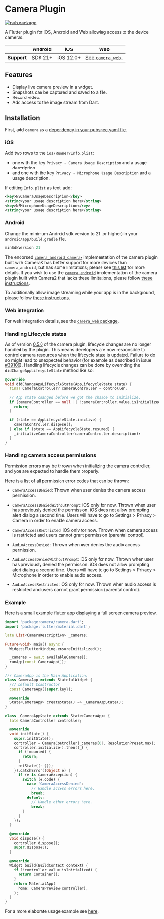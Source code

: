 # Camera Plugin

<?code-excerpt path-base="example/lib"?>

[![pub package](https://img.shields.io/pub/v/camera.svg)](https://pub.dev/packages/camera)

A Flutter plugin for iOS, Android and Web allowing access to the device cameras.

|                | Android | iOS       | Web                    |
|----------------|---------|-----------|------------------------|
| **Support**    | SDK 21+ | iOS 12.0+ | [See `camera_web `][1] |

## Features

* Display live camera preview in a widget.
* Snapshots can be captured and saved to a file.
* Record video.
* Add access to the image stream from Dart.

## Installation

First, add `camera` as a [dependency in your pubspec.yaml file](https://flutter.dev/using-packages/).

### iOS

Add two rows to the `ios/Runner/Info.plist`:

* one with the key `Privacy - Camera Usage Description` and a usage description.
* and one with the key `Privacy - Microphone Usage Description` and a usage description.

If editing `Info.plist` as text, add:

```xml
<key>NSCameraUsageDescription</key>
<string>your usage description here</string>
<key>NSMicrophoneUsageDescription</key>
<string>your usage description here</string>
```

### Android

Change the minimum Android sdk version to 21 (or higher) in your `android/app/build.gradle` file.

```groovy
minSdkVersion 21
```

The endorsed [`camera_android_camerax`][2] implementation of the camera plugin built with CameraX has
better support for more devices than `camera_android`, but has some limitations; please see [this list][3]
for more details. If you wish to use the [`camera_android`][4] implementation of the camera plugin
built with Camera2 that lacks these limitations, please follow [these instructions][5].

To additionally allow image streaming while your app is in the background, please follow [these instructions][6].

### Web integration

For web integration details, see the
[`camera_web` package](https://pub.dev/packages/camera_web).

### Handling Lifecycle states

As of version [0.5.0](https://github.com/flutter/packages/blob/main/packages/camera/CHANGELOG.md#050) of the camera plugin, lifecycle changes are no longer handled by the plugin. This means developers are now responsible to control camera resources when the lifecycle state is updated. Failure to do so might lead to unexpected behavior (for example as described in issue [#39109](https://github.com/flutter/flutter/issues/39109)). Handling lifecycle changes can be done by overriding the `didChangeAppLifecycleState` method like so:

<?code-excerpt "main.dart (AppLifecycle)"?>
```dart
@override
void didChangeAppLifecycleState(AppLifecycleState state) {
  final CameraController? cameraController = controller;

  // App state changed before we got the chance to initialize.
  if (cameraController == null || !cameraController.value.isInitialized) {
    return;
  }

  if (state == AppLifecycleState.inactive) {
    cameraController.dispose();
  } else if (state == AppLifecycleState.resumed) {
    _initializeCameraController(cameraController.description);
  }
}
```

### Handling camera access permissions

Permission errors may be thrown when initializing the camera controller, and you are expected to handle them properly.

Here is a list of all permission error codes that can be thrown:

- `CameraAccessDenied`: Thrown when user denies the camera access permission.

- `CameraAccessDeniedWithoutPrompt`: iOS only for now. Thrown when user has previously denied the permission. iOS does not allow prompting alert dialog a second time. Users will have to go to Settings > Privacy > Camera in order to enable camera access.

- `CameraAccessRestricted`: iOS only for now. Thrown when camera access is restricted and users cannot grant permission (parental control).

- `AudioAccessDenied`: Thrown when user denies the audio access permission.

- `AudioAccessDeniedWithoutPrompt`: iOS only for now. Thrown when user has previously denied the permission. iOS does not allow prompting alert dialog a second time. Users will have to go to Settings > Privacy > Microphone in order to enable audio access.

- `AudioAccessRestricted`: iOS only for now. Thrown when audio access is restricted and users cannot grant permission (parental control).

### Example

Here is a small example flutter app displaying a full screen camera preview.

<?code-excerpt "readme_full_example.dart (FullAppExample)"?>
```dart
import 'package:camera/camera.dart';
import 'package:flutter/material.dart';

late List<CameraDescription> _cameras;

Future<void> main() async {
  WidgetsFlutterBinding.ensureInitialized();

  _cameras = await availableCameras();
  runApp(const CameraApp());
}

/// CameraApp is the Main Application.
class CameraApp extends StatefulWidget {
  /// Default Constructor
  const CameraApp({super.key});

  @override
  State<CameraApp> createState() => _CameraAppState();
}

class _CameraAppState extends State<CameraApp> {
  late CameraController controller;

  @override
  void initState() {
    super.initState();
    controller = CameraController(_cameras[0], ResolutionPreset.max);
    controller.initialize().then((_) {
      if (!mounted) {
        return;
      }
      setState(() {});
    }).catchError((Object e) {
      if (e is CameraException) {
        switch (e.code) {
          case 'CameraAccessDenied':
            // Handle access errors here.
            break;
          default:
            // Handle other errors here.
            break;
        }
      }
    });
  }

  @override
  void dispose() {
    controller.dispose();
    super.dispose();
  }

  @override
  Widget build(BuildContext context) {
    if (!controller.value.isInitialized) {
      return Container();
    }
    return MaterialApp(
      home: CameraPreview(controller),
    );
  }
}
```

For a more elaborate usage example see [here](https://github.com/flutter/packages/tree/main/packages/camera/camera/example).

[1]: https://pub.dev/packages/camera_web#limitations-on-the-web-platform
[2]: https://pub.dev/packages/camera_android_camerax
[3]: https://pub.dev/packages/camera_android_camerax#limitations
[4]: https://pub.dev/packages/camera_android
[5]: https://pub.dev/packages/camera_android#usage
[6]: https://pub.dev/packages/camera_android_camerax#allowing-image-streaming-in-the-background
